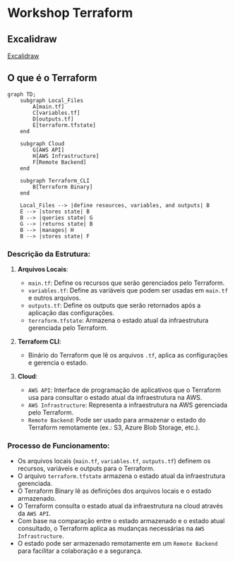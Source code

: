 # Workshop Terraform

## Excalidraw

[Excalidraw](https://link.excalidraw.com/l/8pvW6zbNUnD/8ACp9pQ84Oz)

## O que é o Terraform

```mermaid
graph TD;
    subgraph Local_Files
        A[main.tf]
        C[variables.tf]
        D[outputs.tf]
        E[terraform.tfstate]
    end

    subgraph Cloud
        G[AWS API]
        H[AWS Infrastructure]
        F[Remote Backend]
    end

    subgraph Terraform_CLI
        B[Terraform Binary]
    end

    Local_Files --> |define resources, variables, and outputs| B
    E --> |stores state| B
    B --> |queries state| G
    G --> |returns state| B
    B --> |manages| H
    B --> |stores state| F
```

### Descrição da Estrutura:

1. **Arquivos Locais**:
    - `main.tf`: Define os recursos que serão gerenciados pelo Terraform.
    - `variables.tf`: Define as variáveis que podem ser usadas em `main.tf` e outros arquivos.
    - `outputs.tf`: Define os outputs que serão retornados após a aplicação das configurações.
    - `terraform.tfstate`: Armazena o estado atual da infraestrutura gerenciada pelo Terraform.

2. **Terraform CLI**:
    - Binário do Terraform que lê os arquivos `.tf`, aplica as configurações e gerencia o estado.

3. **Cloud**:
    - `AWS API`: Interface de programação de aplicativos que o Terraform usa para consultar o estado atual da infraestrutura na AWS.
    - `AWS Infrastructure`: Representa a infraestrutura na AWS gerenciada pelo Terraform.
    - `Remote Backend`: Pode ser usado para armazenar o estado do Terraform remotamente (ex.: S3, Azure Blob Storage, etc.).

### Processo de Funcionamento:

- Os arquivos locais (`main.tf`, `variables.tf`, `outputs.tf`) definem os recursos, variáveis e outputs para o Terraform.
- O arquivo `terraform.tfstate` armazena o estado atual da infraestrutura gerenciada.
- O Terraform Binary lê as definições dos arquivos locais e o estado armazenado.
- O Terraform consulta o estado atual da infraestrutura na cloud através da `AWS API`.
- Com base na comparação entre o estado armazenado e o estado atual consultado, o Terraform aplica as mudanças necessárias na `AWS Infrastructure`.
- O estado pode ser armazenado remotamente em um `Remote Backend` para facilitar a colaboração e a segurança.